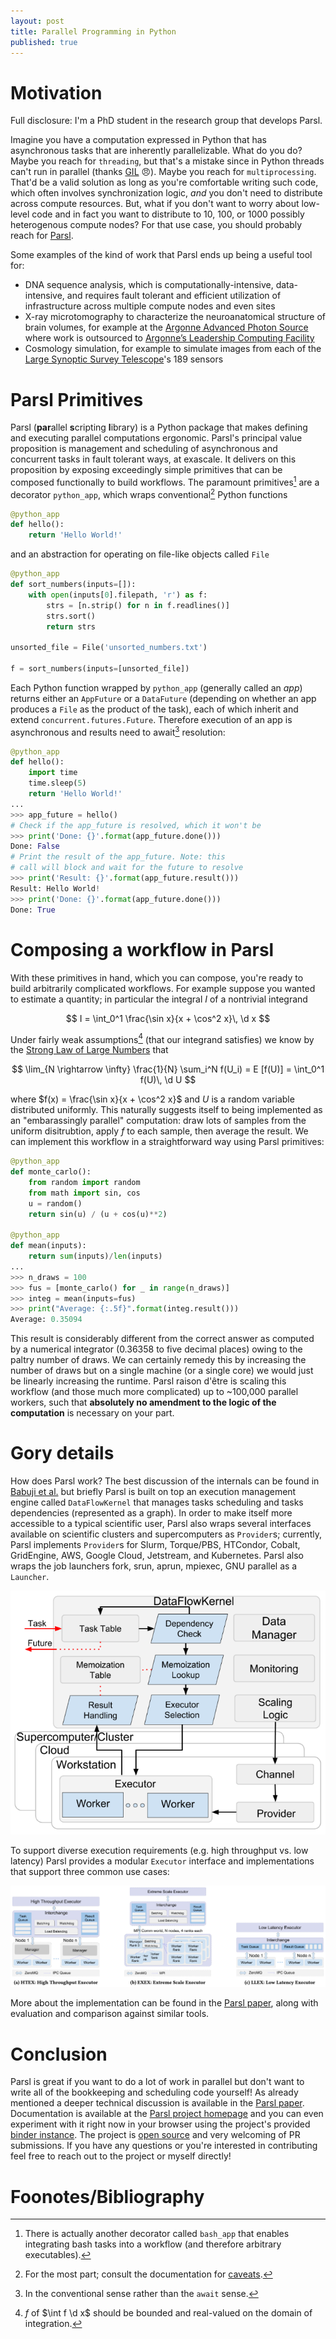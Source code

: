 ```yaml
---
layout: post
title: Parallel Programming in Python
published: true
---
```


# Motivation

Full disclosure: I'm a PhD student in the research group that develops Parsl.

Imagine you have a computation expressed in Python that has asynchronous tasks that are inherently parallelizable.
What do you do? 
Maybe you reach for `threading`, but that's a mistake since in Python threads can't run in parallel (thanks [GIL](https://en.wikipedia.org/wiki/Global_interpreter_lock) 😠).
Maybe you reach for `multiprocessing`. 
That'd be a valid solution as long as you're comfortable writing such code, which often involves synchronization logic, *and* you don't need to distribute across compute resources.
But, what if you don't want to worry about low-level code and in fact you want to distribute to 10, 100, or 1000 possibly heterogenous compute nodes?
For that use case, you should probably reach for [Parsl](https://parsl-project.org/).

Some examples of the kind of work that Parsl ends up being a useful tool for: 

* DNA sequence analysis, which is computationally-intensive, data-intensive, and requires fault tolerant and efficient utilization of infrastructure across multiple compute nodes and even sites
* X-ray microtomography to characterize the neuroanatomical structure of brain volumes, for example at the [Argonne Advanced Photon Source](https://www.aps.anl.gov/Imaging) where work is outsourced to [Argonne’s Leadership Computing Facility](https://www.alcf.anl.gov/)
* Cosmology simulation, for example to simulate images from each of the [Large Synoptic Survey Telescope](https://www.lsst.org/)'s 189 sensors 


# Parsl Primitives

Parsl (**par**allel **s**cripting **l**ibrary) is a Python package that makes defining and executing parallel computations ergonomic. 
Parsl's principal value proposition is management and scheduling of asynchronous and concurrent tasks in fault tolerant ways, at exascale.
It delivers on this proposition by exposing exceedingly simple primitives that can be composed functionally to build workflows.
The paramount primitives[^2] are a decorator `python_app`, which wraps conventional[^1] Python functions

```python
@python_app
def hello():
    return 'Hello World!'
```

and an abstraction for operating on file-like objects called `File`

```python
@python_app
def sort_numbers(inputs=[]):
    with open(inputs[0].filepath, 'r') as f:
        strs = [n.strip() for n in f.readlines()]
        strs.sort()
        return strs

unsorted_file = File('unsorted_numbers.txt')

f = sort_numbers(inputs=[unsorted_file])
```

Each Python function wrapped by `python_app` (generally called an *app*) returns either an `AppFuture` or a `DataFuture` (depending on whether an app produces a `File` as the product of the task), each of which inherit and extend `concurrent.futures.Future`.
Therefore execution of an app is asynchronous and results need to await[^3] resolution:

```python
@python_app
def hello():
    import time
    time.sleep(5)
    return 'Hello World!'
...
>>> app_future = hello()
# Check if the app_future is resolved, which it won't be
>>> print('Done: {}'.format(app_future.done()))
Done: False
# Print the result of the app_future. Note: this
# call will block and wait for the future to resolve
>>> print('Result: {}'.format(app_future.result()))
Result: Hello World!
>>> print('Done: {}'.format(app_future.done()))
Done: True
```

# Composing a workflow in Parsl

With these primitives in hand, which you can compose, you're ready to build arbitrarily complicated workflows.
For example suppose you wanted to estimate a quantity; in particular the integral $I$ of a nontrivial integrand

$$
    I = \int_0^1 \frac{\sin x}{x + \cos^2 x}\, \d x
$$

Under fairly weak assumptions[^4] (that our integrand satisfies) we know by the [Strong Law of Large Numbers](https://en.wikipedia.org/wiki/Law_of_large_numbers#Strong_law) that 

$$
   \lim_{N \rightarrow \infty} \frac{1}{N} \sum_i^N f(U_i) = E [f(U)] = \int_0^1 f(U)\, \d U
$$

where $f(x) =  \frac{\sin x}{x + \cos^2 x}$ and $U$ is a random variable distributed uniformly.
This naturally suggests itself to being implemented as an "embarassingly parallel" computation: draw lots of samples from the uniform disitrubtion, apply $f$ to each sample, then average the result.
We can implement this workflow in a straightforward way using Parsl primitives:

```python
@python_app
def monte_carlo():
    from random import random
    from math import sin, cos
    u = random()
    return sin(u) / (u + cos(u)**2)

@python_app
def mean(inputs):
    return sum(inputs)/len(inputs)
...
>>> n_draws = 100
>>> fus = [monte_carlo() for _ in range(n_draws)]
>>> integ = mean(inputs=fus)
>>> print("Average: {:.5f}".format(integ.result()))
Average: 0.35094
```

This result is considerably different from the correct answer as computed by a numerical integrator (0.36358 to five decimal places) owing to the paltry number of draws. 
We can certainly remedy this by increasing the number of draws but on a single machine (or a single core) we would just be linearly increasing the runtime.
Parsl raison d'être is scaling this workflow (and those much more complicated) up to ~100,000 parallel workers, such that **absolutely no amendment to the logic of the computation** is necessary on your part.

# Gory details

How does Parsl work?
The best discussion of the internals can be found in [Babuji et al.](https://dl.acm.org/doi/10.1145/3307681.3325400) but briefly Parsl is built on top an execution management engine called `DataFlowKernel` that manages tasks scheduling and tasks dependencies (represented as a graph).
In order to make itself more accessible to a typical scientific user, Parsl also wraps several interfaces available on scientific clusters and supercomputers as `Provider`s; currently, Parsl implements `Provider`s for Slurm, Torque/PBS, HTCondor, Cobalt, GridEngine, AWS, Google Cloud, Jetstream, and Kubernetes.
Parsl also wraps the job launchers fork, srun, aprun, mpiexec, GNU parallel as a `Launcher`.

<p align="center">
  <img src="/images/dataflowkernel.png"/>
</p>

To support diverse execution requirements (e.g. high throughput vs. low latency) Parsl provides a modular `Executor` interface and implementations that support three common use cases: 

<p align="center">
  <img src="/images/executors.png"/>
</p>

More about the implementation can be found in the [Parsl paper](https://dl.acm.org/doi/10.1145/3307681.3325400), along with evaluation and comparison against similar tools.

# Conclusion 

Parsl is great if you want to do a lot of work in parallel but don't want to write all of the bookkeeping and scheduling code yourself! 
As already mentioned a deeper technical discussion is available in the [Parsl paper](https://dl.acm.org/doi/10.1145/3307681.3325400).
Documentation is available at the [Parsl project homepage](https://parsl.readthedocs.io/en/stable/) and you can even experiment with it right now in your browser using the project's provided [binder instance](https://mybinder.org/v2/gh/Parsl/parsl-tutorial/master).
The project is [open source](https://github.com/Parsl/parsl) and very welcoming of PR submissions.
If you have any questions or you're interested in contributing feel free to reach out to the project or myself directly!


# Foonotes/Bibliography

[^1]: For the most part; consult the documentation for [caveats](https://parsl.readthedocs.io/en/stable/userguide/overview.html#parameter-passing).
[^2]: There is actually another decorator called `bash_app` that enables integrating bash tasks into a workflow (and therefore arbitrary executables).
[^3]: In the conventional sense rather than the `await` sense.
[^4]: $f$ of $\int f \d x$ should be bounded and real-valued on the domain of integration.
